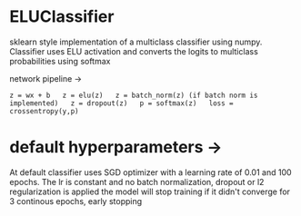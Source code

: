 # ELUClassifier

sklearn style implementation of a multiclass classifier using numpy. 
Classifier uses ELU activation and converts the logits to multiclass probabilities using softmax

network pipeline ->

`z = wx + b  
z = elu(z)  
z = batch_norm(z) (if batch norm is implemented)  
z = dropout(z)  
p = softmax(z)  
loss = crossentropy(y,p)`

# default hyperparameters ->

At default classifier uses SGD optimizer with a learning rate of 0.01 and 100 epochs.
The lr is constant and no batch normalization, dropout or l2 regularization is applied
the model will stop training if it didn't converge for 3 continous epochs, early stopping



